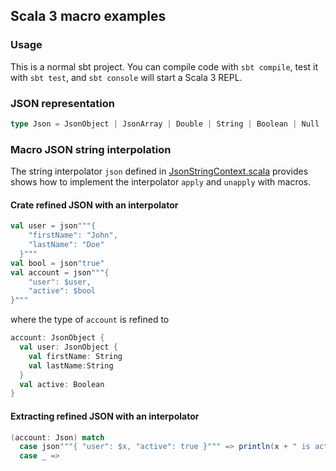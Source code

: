 ## Scala 3 macro examples

### Usage

This is a normal sbt project. You can compile code with `sbt compile`, test it with `sbt test`, and `sbt console` will start a Scala 3 REPL.

### JSON representation


```scala
type Json = JsonObject | JsonArray | Double | String | Boolean | Null
```

### Macro JSON string interpolation

The string interpolator `json` defined in [JsonStringContext.scala](src/main/scala/jsonlib/JsonStringContext.scala) provides shows how to implement the interpolator `apply` and `unapply` with macros.

#### Crate refined JSON with an interpolator
```scala
val user = json"""{
    "firstName": "John",
    "lastName": "Doe"
  }"""
val bool = json"true"
val account = json"""{
    "user": $user,
    "active": $bool
}"""
```
where the type of `account` is refined to
```scala
account: JsonObject {
  val user: JsonObject {
    val firstName: String
    val lastName:String
  }
  val active: Boolean
}
```

#### Extracting refined JSON with an interpolator

```scala
(account: Json) match
  case json"""{ "user": $x, "active": true }""" => println(x + " is active")
  case _ =>
```